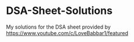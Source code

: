 # DSA-Sheet-Solutions
My solutions for the DSA sheet provided by https://www.youtube.com/c/LoveBabbar1/featured
